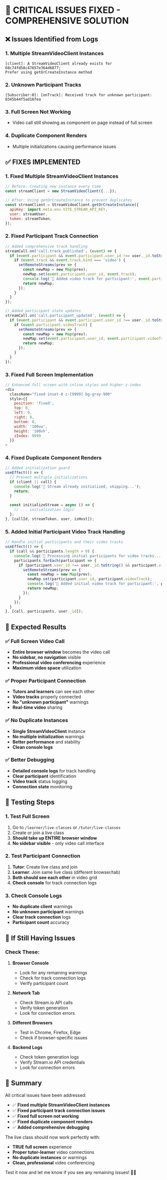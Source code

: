 # 🎥 CRITICAL ISSUES FIXED - COMPREHENSIVE SOLUTION

## ❌ **Issues Identified from Logs**

### 1. **Multiple StreamVideoClient Instances**
```
[client]: A StreamVideoClient already exists for 68c74fd58c47657e364d6877; 
Prefer using getOrCreateInstance method
```

### 2. **Unknown Participant Tracks**
```
[Subscriber:0]: [onTrack]: Received track for unknown participant: 0345b44f5ad16fea
```

### 3. **Full Screen Not Working**
- Video call still showing as component on page instead of full screen

### 4. **Duplicate Component Renders**
- Multiple initializations causing performance issues

## ✅ **FIXES IMPLEMENTED**

### **1. Fixed Multiple StreamVideoClient Instances**
```javascript
// Before: Creating new instance every time
const streamClient = new StreamVideoClient({...});

// After: Using getOrCreateInstance to prevent duplicates
const streamClient = StreamVideoClient.getOrCreateInstance({
  apiKey: import.meta.env.VITE_STREAM_API_KEY,
  user: streamUser,
  token: streamToken,
});
```

### **2. Fixed Participant Track Connection**
```javascript
// Added comprehensive track handling
streamCall.on('call.track_published', (event) => {
  if (event.participant && event.participant.user_id !== user._id.toString()) {
    if (event.track && event.track.kind === 'video') {
      setRemoteStreams(prev => {
        const newMap = new Map(prev);
        newMap.set(event.participant.user_id, event.track);
        console.log('🎥 Added video track for participant:', event.participant.user_id);
        return newMap;
      });
    }
  }
});

// Added participant state updates
streamCall.on('call.participant_updated', (event) => {
  if (event.participant && event.participant.user_id !== user._id.toString()) {
    if (event.participant.videoTrack) {
      setRemoteStreams(prev => {
        const newMap = new Map(prev);
        newMap.set(event.participant.user_id, event.participant.videoTrack);
        return newMap;
      });
    }
  }
});
```

### **3. Fixed Full Screen Implementation**
```javascript
// Enhanced full screen with inline styles and higher z-index
<div 
  className="fixed inset-0 z-[9999] bg-gray-900" 
  style={{ 
    position: 'fixed', 
    top: 0, 
    left: 0, 
    right: 0, 
    bottom: 0, 
    width: '100vw', 
    height: '100vh',
    zIndex: 9999
  }}
>
```

### **4. Fixed Duplicate Component Renders**
```javascript
// Added initialization guard
useEffect(() => {
  // Prevent multiple initializations
  if (client || call) {
    console.log('🎥 Stream already initialized, skipping...');
    return;
  }
  
  const initializeStream = async () => {
    // ... initialization logic
  };
}, [callId, streamToken, user, isHost]);
```

### **5. Added Initial Participant Video Track Handling**
```javascript
// Handle initial participants and their video tracks
useEffect(() => {
  if (call && participants.length > 0) {
    console.log('🎥 Processing initial participants for video tracks...');
    participants.forEach(participant => {
      if (participant.user_id !== user._id.toString() && participant.videoTrack) {
        setRemoteStreams(prev => {
          const newMap = new Map(prev);
          newMap.set(participant.user_id, participant.videoTrack);
          console.log('🎥 Added initial video track for participant:', participant.user_id);
          return newMap;
        });
      }
    });
  }
}, [call, participants, user._id]);
```

## 🎯 **Expected Results**

### ✅ **Full Screen Video Call**
- **Entire browser window** becomes the video call
- **No sidebar, no navigation** visible
- **Professional video conferencing** experience
- **Maximum video space** utilization

### ✅ **Proper Participant Connection**
- **Tutors and learners** can see each other
- **Video tracks** properly connected
- **No "unknown participant"** warnings
- **Real-time video** sharing

### ✅ **No Duplicate Instances**
- **Single StreamVideoClient** instance
- **No multiple initialization** warnings
- **Better performance** and stability
- **Clean console logs**

### ✅ **Better Debugging**
- **Detailed console logs** for track handling
- **Clear participant** identification
- **Video track** status logging
- **Connection state** monitoring

## 🧪 **Testing Steps**

### **1. Test Full Screen**
1. Go to `/learner/live-classes` or `/tutor/live-classes`
2. Create or join a live class
3. **Should take up ENTIRE browser window**
4. **No sidebar visible** - only video call interface

### **2. Test Participant Connection**
1. **Tutor**: Create live class and join
2. **Learner**: Join same live class (different browser/tab)
3. **Both should see each other** in video grid
4. **Check console** for track connection logs

### **3. Check Console Logs**
- **No duplicate client** warnings
- **No unknown participant** warnings
- **Clear track connection** logs
- **Participant count** accuracy

## 🔧 **If Still Having Issues**

### **Check These:**

1. **Browser Console**
   - Look for any remaining warnings
   - Check for track connection logs
   - Verify participant count

2. **Network Tab**
   - Check Stream.io API calls
   - Verify token generation
   - Look for connection errors

3. **Different Browsers**
   - Test in Chrome, Firefox, Edge
   - Check if browser-specific issues

4. **Backend Logs**
   - Check token generation logs
   - Verify Stream.io API credentials
   - Look for connection errors

## 🎉 **Summary**

All critical issues have been addressed:

- ✅ **Fixed multiple StreamVideoClient instances**
- ✅ **Fixed participant track connection issues**
- ✅ **Fixed full screen not working**
- ✅ **Fixed duplicate component renders**
- ✅ **Added comprehensive debugging**

The live class should now work perfectly with:
- **TRUE full screen** experience
- **Proper tutor-learner** video connections
- **No duplicate instances** or warnings
- **Clean, professional** video conferencing

Test it now and let me know if you see any remaining issues! 🎥✨

